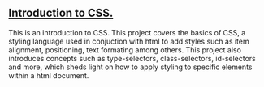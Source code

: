 <h2><u>Introduction to CSS.</u></h2>
<p>
    This is an introduction to CSS. This project covers the basics of CSS, a styling language used in conjuction with html to add styles such as item alignment, positioning, text formating among others. This project also introduces concepts such as type-selectors, class-selectors, id-selectors and more, which sheds light on how to apply styling to specific elements within a html document. 
</p>
